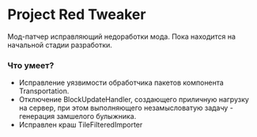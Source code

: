 # Project Red Tweaker
Мод-патчер исправляющий недоработки мода. Пока находится на начальной стадии разработки.

### Что умеет?
* Исправление уязвимости обработчика пакетов компонента Transportation.
* Отключение BlockUpdateHandler, создающего приличную нагрузку на сервер, при этом выполняющего незамысловатую задачу - генерация замшелого булыжника.
* Исправлен краш TileFilteredImporter
